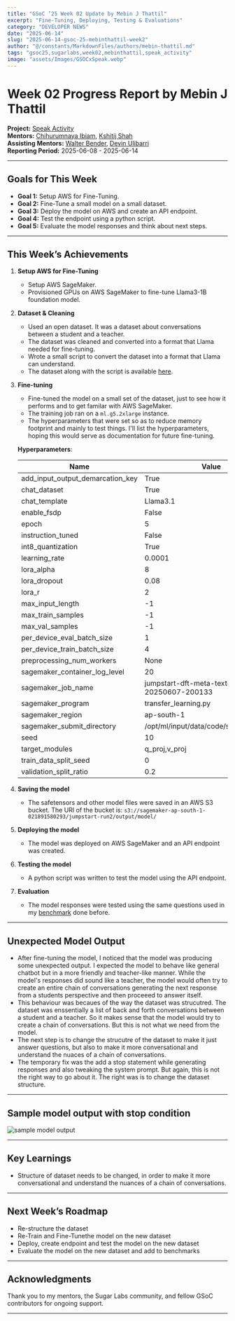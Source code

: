 ```yaml
---
title: "GSoC ’25 Week 02 Update by Mebin J Thattil"
excerpt: "Fine-Tuning, Deploying, Testing & Evaluations"
category: "DEVELOPER NEWS"
date: "2025-06-14"
slug: "2025-06-14-gsoc-25-mebinthattil-week2"
author: "@/constants/MarkdownFiles/authors/mebin-thattil.md"
tags: "gsoc25,sugarlabs,week02,mebinthattil,speak_activity"
image: "assets/Images/GSOCxSpeak.webp"
---
```


<!-- markdownlint-disable -->

# Week 02 Progress Report by Mebin J Thattil

**Project:** [Speak Activity](https://github.com/sugarlabs/speak)  
**Mentors:** [Chihurumnaya Ibiam](https://github.com/chimosky), [Kshitij Shah](https://github.com/kshitijdshah99)  
**Assisting Mentors:** [Walter Bender](https://github.com/walterbender), [Devin Ulibarri](https://github.com/pikurasa)  
**Reporting Period:** 2025-06-08 - 2025-06-14  

---

## Goals for This Week

- **Goal 1:** Setup AWS for Fine-Tuning.
- **Goal 2:** Fine-Tune a small model on a small dataset.
- **Goal 3:** Deploy the model on AWS and create an API endpoint.
- **Goal 4:** Test the endpoint using a python script.
- **Goal 5:** Evaluate the model responses and think about next steps.

---

## This Week’s Achievements

1. **Setup AWS for Fine-Tuning**  
   - Setup AWS SageMaker.
   - Provisioned GPUs on AWS SageMaker to fine-tune Llama3-1B foundation model.
    
2. **Dataset & Cleaning**
   - Used an open dataset. It was a dataset about conversations between a student and a teacher.
   - The dataset was cleaned and converted into a format that Llama needed for fine-tuning.
   - Wrote a small script to convert the dataset into a format that Llama can understand.
   - The dataset along with the script is available [here](https://github.com/mebinthattil/Education-Dialogue-Dataset).

3. **Fine-tuning**
   - Fine-tuned the model on a small set of the dataset, just to see how it performs and to get familar with AWS SageMaker.
   - The training job ran on a `ml.g5.2xlarge` instance.
   - The hyperparameters that were set so as to reduce memory footprint and mainly to test things. I'll list the hyperparameters, hoping this would serve as documentation for future fine-tuning.
   
   **Hyperparameters**:

    | Name                             | Value                                              |
    |----------------------------------|----------------------------------------------------|
    | add_input_output_demarcation_key | True                                               |
    | chat_dataset                     | True                                               |
    | chat_template                    | Llama3.1                                           |
    | enable_fsdp                      | False                                              |
    | epoch                            | 5                                                  |
    | instruction_tuned                | False                                              |
    | int8_quantization                | True                                               |
    | learning_rate                    | 0.0001                                             |
    | lora_alpha                       | 8                                                  |
    | lora_dropout                     | 0.08                                               |
    | lora_r                           | 2                                                  |
    | max_input_length                 | -1                                                 |
    | max_train_samples                | -1                                                 |
    | max_val_samples                  | -1                                                 |
    | per_device_eval_batch_size       | 1                                                  |
    | per_device_train_batch_size      | 4                                                  |
    | preprocessing_num_workers        | None                                               |
    | sagemaker_container_log_level    | 20                                                 |
    | sagemaker_job_name               | jumpstart-dft-meta-textgeneration-l-20250607-200133|
    | sagemaker_program                | transfer_learning.py                               |
    | sagemaker_region                 | ap-south-1                                         |
    | sagemaker_submit_directory       | /opt/ml/input/data/code/sourcedir.tar.gz           |
    | seed                             | 10                                                 |
    | target_modules                   | q_proj,v_proj                                      |
    | train_data_split_seed            | 0                                                  |
    | validation_split_ratio           | 0.2                                                |
     
4. **Saving the model**
    - The safetensors and other model files were saved in an AWS S3 bucket. The URI of the bucket is: ``` s3://sagemaker-ap-south-1-021891580293/jumpstart-run2/output/model/ ```

5. **Deploying the model**
    - The model was deployed on AWS SageMaker and an API endpoint was created.

6. **Testing the model**
    - A python script was written to test the model using the API endpoint.
  
7. **Evaluation**
    - The model responses were tested using the same questions used in my [benchmark](https://llm-benchmarking-sugar.streamlit.app/) done before.
  

---

## Unexpected Model Output

- After fine-tuning the model, I noticed that the model was producing some unexpected output. I expected the model to behave like general chatbot but in a more friendly and teacher-like manner. While the model's responses did sound like a teacher, the model would often try to create an entire chain of conversations generating the next response from a students perspective and then proceeed to answer itself.
- This behaviour was becaues of the way the dataset was strucutred. The dataset was enssentially a list of back and forth conversations between a student and a teacher. So it makes sense that the model would try to create a chain of conversations. But this is not what we need from the model. 
- The next step is to change the strucutre of the dataset to make it just answer questions, but also to make it more conversational and understand the nuaces of a chain of conversations.
- The temporary fix was the add a stop statement while generating responses and also tweaking the system prompt. But again, this is not the right way to go about it. The right was is to change the dataset structure.

---

## Sample model output with stop condition

![sample model output](https://mebin.shop/Mebin-test-FT-model-tesponses.webp)

---

## Key Learnings

- Structure of dataset needs to be changed, in order to make it more conversational and understand the nuances of a chain of conversations.
  
---

## Next Week’s Roadmap

- Re-structure the dataset
- Re-Train and Fine-Tunethe model on the new dataset
- Deploy, create endpoint and test the model on the new dataset
- Evaluate the model on the new dataset and add to benchmarks

---

## Acknowledgments

Thank you to my mentors, the Sugar Labs community, and fellow GSoC contributors for ongoing support.

---

